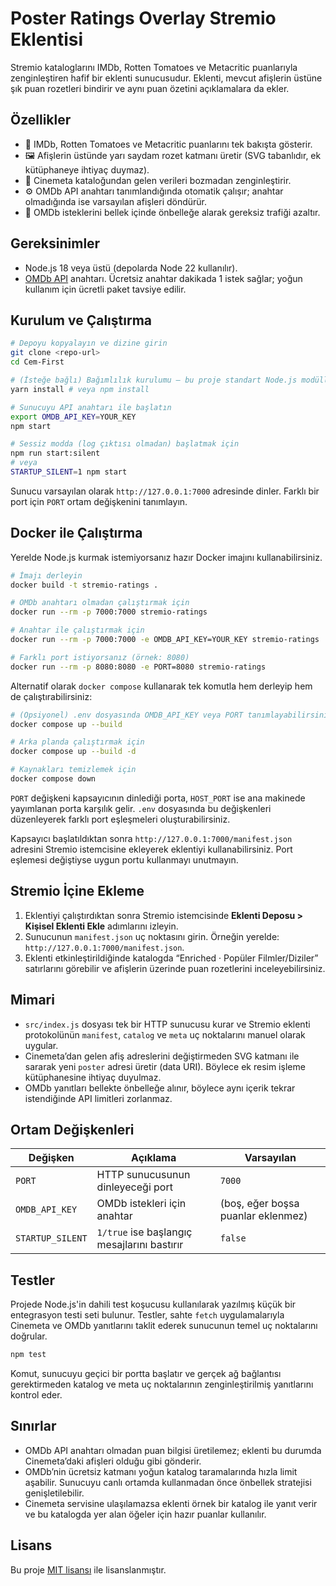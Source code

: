 # Poster Ratings Overlay Stremio Eklentisi

Stremio kataloglarını IMDb, Rotten Tomatoes ve Metacritic puanlarıyla zenginleştiren hafif bir eklenti sunucusudur. Eklenti, mevcut afişlerin üstüne şık puan rozetleri bindirir ve aynı puan özetini açıklamalara da ekler.

## Özellikler

- 🎯 IMDb, Rotten Tomatoes ve Metacritic puanlarını tek bakışta gösterir.
- 🖼️ Afişlerin üstünde yarı saydam rozet katmanı üretir (SVG tabanlıdır, ek kütüphaneye ihtiyaç duymaz).
- 🧠 Cinemeta kataloğundan gelen verileri bozmadan zenginleştirir.
- ⚙️ OMDb API anahtarı tanımlandığında otomatik çalışır; anahtar olmadığında ise varsayılan afişleri döndürür.
- 🔁 OMDb isteklerini bellek içinde önbelleğe alarak gereksiz trafiği azaltır.

## Gereksinimler

- Node.js 18 veya üstü (depolarda Node 22 kullanılır).
- [OMDb API](https://www.omdbapi.com/apikey.aspx) anahtarı. Ücretsiz anahtar dakikada 1 istek sağlar; yoğun kullanım için ücretli paket tavsiye edilir.

## Kurulum ve Çalıştırma

```bash
# Depoyu kopyalayın ve dizine girin
git clone <repo-url>
cd Cem-First

# (İsteğe bağlı) Bağımlılık kurulumu – bu proje standart Node.js modüllerini kullanır
yarn install # veya npm install

# Sunucuyu API anahtarı ile başlatın
export OMDB_API_KEY=YOUR_KEY
npm start

# Sessiz modda (log çıktısı olmadan) başlatmak için
npm run start:silent
# veya
STARTUP_SILENT=1 npm start
```

Sunucu varsayılan olarak `http://127.0.0.1:7000` adresinde dinler. Farklı bir port için `PORT` ortam değişkenini tanımlayın.

## Docker ile Çalıştırma

Yerelde Node.js kurmak istemiyorsanız hazır Docker imajını kullanabilirsiniz.

```bash
# İmajı derleyin
docker build -t stremio-ratings .

# OMDb anahtarı olmadan çalıştırmak için
docker run --rm -p 7000:7000 stremio-ratings

# Anahtar ile çalıştırmak için
docker run --rm -p 7000:7000 -e OMDB_API_KEY=YOUR_KEY stremio-ratings

# Farklı port istiyorsanız (örnek: 8080)
docker run --rm -p 8080:8080 -e PORT=8080 stremio-ratings
```

Alternatif olarak `docker compose` kullanarak tek komutla hem derleyip hem de çalıştırabilirsiniz:

```bash
# (Opsiyonel) .env dosyasında OMDB_API_KEY veya PORT tanımlayabilirsiniz
docker compose up --build

# Arka planda çalıştırmak için
docker compose up --build -d

# Kaynakları temizlemek için
docker compose down
```

`PORT` değişkeni kapsayıcının dinlediği porta, `HOST_PORT` ise ana makinede yayımlanan porta karşılık gelir. `.env` dosyasında bu değişkenleri düzenleyerek farklı port eşleşmeleri oluşturabilirsiniz.

Kapsayıcı başlatıldıktan sonra `http://127.0.0.1:7000/manifest.json` adresini Stremio istemcisine ekleyerek eklentiyi kullanabilirsiniz. Port eşlemesi değiştiyse uygun portu kullanmayı unutmayın.

## Stremio İçine Ekleme

1. Eklentiyi çalıştırdıktan sonra Stremio istemcisinde **Eklenti Deposu > Kişisel Eklenti Ekle** adımlarını izleyin.
2. Sunucunun `manifest.json` uç noktasını girin. Örneğin yerelde: `http://127.0.0.1:7000/manifest.json`.
3. Eklenti etkinleştirildiğinde katalogda “Enriched · Popüler Filmler/Diziler” satırlarını görebilir ve afişlerin üzerinde puan rozetlerini inceleyebilirsiniz.

## Mimari

- `src/index.js` dosyası tek bir HTTP sunucusu kurar ve Stremio eklenti protokolünün `manifest`, `catalog` ve `meta` uç noktalarını manuel olarak uygular.
- Cinemeta’dan gelen afiş adreslerini değiştirmeden SVG katmanı ile sararak yeni `poster` adresi üretir (data URI). Böylece ek resim işleme kütüphanesine ihtiyaç duyulmaz.
- OMDb yanıtları bellekte önbelleğe alınır, böylece aynı içerik tekrar istendiğinde API limitleri zorlanmaz.

## Ortam Değişkenleri

| Değişken | Açıklama | Varsayılan |
| --- | --- | --- |
| `PORT` | HTTP sunucusunun dinleyeceği port | `7000` |
| `OMDB_API_KEY` | OMDb istekleri için anahtar | (boş, eğer boşsa puanlar eklenmez) |
| `STARTUP_SILENT` | `1/true` ise başlangıç mesajlarını bastırır | `false` |

## Testler

Projede Node.js'in dahili test koşucusu kullanılarak yazılmış küçük bir entegrasyon testi seti bulunur. Testler, sahte `fetch` uygulamalarıyla Cinemeta ve OMDb yanıtlarını taklit ederek sunucunun temel uç noktalarını doğrular.

```bash
npm test
```

Komut, sunucuyu geçici bir portta başlatır ve gerçek ağ bağlantısı gerektirmeden katalog ve meta uç noktalarının zenginleştirilmiş yanıtlarını kontrol eder.

## Sınırlar

- OMDb API anahtarı olmadan puan bilgisi üretilemez; eklenti bu durumda Cinemeta’daki afişleri olduğu gibi gönderir.
- OMDb’nin ücretsiz katmanı yoğun katalog taramalarında hızla limit aşabilir. Sunucuyu canlı ortamda kullanmadan önce önbellek stratejisi genişletilebilir.
- Cinemeta servisine ulaşılamazsa eklenti örnek bir katalog ile yanıt verir ve bu katalogda yer alan öğeler için hazır puanlar kullanılır.

## Lisans

Bu proje [MIT lisansı](LICENSE) ile lisanslanmıştır.
